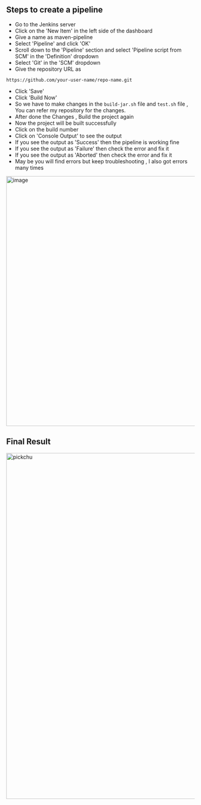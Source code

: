 ## Steps to create a pipeline
- Go to the Jenkins server
- Click on the 'New Item' in the left side of the dashboard
- Give a name as maven-pipeline
- Select 'Pipeline' and click 'OK'
- Scroll down to the 'Pipeline' section and select 'Pipeline script from SCM' in the 'Definition' dropdown
- Select 'Git' in the 'SCM' dropdown
- Give the repository URL as
```
https://github.com/your-user-name/repo-name.git
```
- Click 'Save'
- Click 'Build Now'
- So we have to make changes in the `build-jar.sh` file and `test.sh` file , You can refer my repository for the changes.
- After done the Changes , Build the project again
- Now the project will be built successfully
- Click on the build number
- Click on 'Console Output' to see the output
- If you see the output as 'Success' then the pipeline is working fine
- If you see the output as 'Failure' then check the error and fix it
- If you see the output as 'Aborted' then check the error and fix it
- May be you will find errors but keep troubleshooting , I also got errors many times

<img width="1308" height="666" alt="image" src="https://github.com/user-attachments/assets/d5ade30e-c62e-4df0-a006-e038a53147fd" />



## Final Result

<img width="1920" height="922" alt="pickchu" src="https://github.com/user-attachments/assets/17c1688b-cbaa-47d9-b252-8444f828c08b" />

